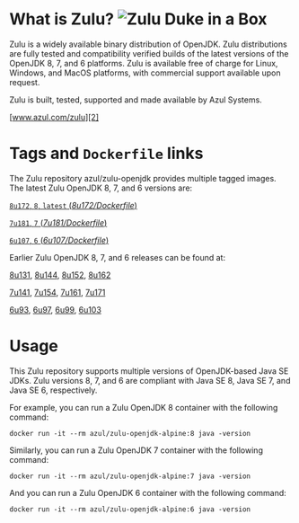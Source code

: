 What is Zulu? ![Zulu Duke in a Box][1]
======================================

Zulu is a widely available binary distribution of OpenJDK. Zulu distributions are fully tested and compatibility verified builds of the latest versions of the OpenJDK 8, 7, and 6 platforms. Zulu is available free of charge for Linux, Windows, and MacOS platforms, with commercial support available upon request.

Zulu is built, tested, supported and made available by Azul Systems.

[www.azul.com/zulu][2]

Tags and `Dockerfile` links
===========================

The Zulu repository azul/zulu-openjdk provides multiple tagged images. The latest Zulu OpenJDK 8, 7, and 6 versions are:

[`8u172`, `8`, `latest` (*8u172/Dockerfile*)][20]

[`7u181`, `7` (*7u181/Dockerfile*)][15]

[`6u107`, `6` (*6u107/Dockerfile*)][10]

Earlier Zulu OpenJDK 8, 7, and 6 releases can be found at:

[8u131][21], [8u144][22], [8u152][23], [8u162][24]

[7u141][16], [7u154][17], [7u161][18], [7u171][19]

[6u93][11], [6u97][12], [6u99][13], [6u103][14]

Usage
=====

This Zulu repository supports multiple versions of OpenJDK-based Java SE JDKs. Zulu versions 8, 7, and 6 are compliant with Java SE 8, Java SE 7, and Java SE 6, respectively.

For example, you can run a Zulu OpenJDK 8 container with the following command:

    docker run -it --rm azul/zulu-openjdk-alpine:8 java -version

Similarly, you can run a Zulu OpenJDK 7 container with the following command:

    docker run -it --rm azul/zulu-openjdk-alpine:7 java -version

And you can run a Zulu OpenJDK 6 container with the following command:

    docker run -it --rm azul/zulu-openjdk-alpine:6 java -version


  [1]: https://www.azul.com/files/ZuluDocker60.gif
  [2]: http://www.azul.com/zulu
  [10]: https://github.com/zulu-openjdk/zulu-openjdk/blob/master/alpine/6u107-6.20.0.1/Dockerfile
  [11]: https://github.com/zulu-openjdk/zulu-openjdk/blob/master/alpine/6u93-6.16.0.1/Dockerfile
  [12]: https://github.com/zulu-openjdk/zulu-openjdk/blob/master/alpine/6u97-6.17.0.1/Dockerfile
  [13]: https://github.com/zulu-openjdk/zulu-openjdk/blob/master/alpine/6u99-6.18.0.3/Dockerfile
  [14]: https://github.com/zulu-openjdk/zulu-openjdk/blob/master/alpine/6u103-6.19.0.1/Dockerfile
  [15]: https://github.com/zulu-openjdk/zulu-openjdk/blob/master/alpine/7u181-7.23.0.1/Dockerfile
  [16]: https://github.com/zulu-openjdk/zulu-openjdk/blob/master/alpine/7u141-7.18.0.3/Dockerfile
  [17]: https://github.com/zulu-openjdk/zulu-openjdk/blob/master/alpine/7u154-7.20.0.3/Dockerfile
  [18]: https://github.com/zulu-openjdk/zulu-openjdk/blob/master/alpine/7u161-7.21.0.3/Dockerfile
  [19]: https://github.com/zulu-openjdk/zulu-openjdk/blob/master/alpine/7u171-7.22.0.3/Dockerfile
  [20]: https://github.com/zulu-openjdk/zulu-openjdk/blob/master/alpine/8u172-8.30.0.1/Dockerfile
  [21]: https://github.com/zulu-openjdk/zulu-openjdk/blob/master/alpine/8u131-8.21.0.1/Dockerfile
  [22]: https://github.com/zulu-openjdk/zulu-openjdk/blob/master/alpine/8u144-8.23.0.3/Dockerfile
  [23]: https://github.com/zulu-openjdk/zulu-openjdk/blob/master/alpine/8u152-8.25.0.1/Dockerfile
  [24]: https://github.com/zulu-openjdk/zulu-openjdk/blob/master/alpine/8u162-8.27.0.7/Dockerfile
